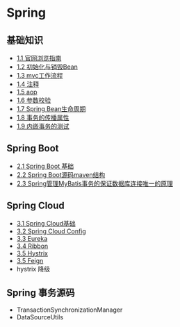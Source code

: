 # Spring

## 基础知识

- [1.1 官网浏览指南](1.1_官网浏览指南.md)
- [1.2 初始化与销毁Bean](1.2_初始化与销毁Bean.md)
- [1.3 mvc工作流程](1.3_mvc工作流程.md)
- [1.4 注释](1.4_注释.md)
- [1.5 aop](1.5_aop.md)
- [1.6 参数校验](1.6_参数校验.md)
- [1.7 Spring Bean生命周期](1.7_springbean生命周期.md)
- [1.8 事务的传播属性](1.8_事务的传播属性.md)
- [1.9 内嵌事务的测试](1.9_内嵌事务的测试.md)

## Spring Boot

- [2.1 Spring Boot 基础](2.1_spring-boot.md)
- [2.2 Spring Boot源码maven结构](2.2_spring-boot源码maven结构.md)
- [2.3 Spring管理MyBatis事务的保证数据库连接唯一的原理](2.3_spring管理mybatis事务的保证数据库连接唯一的原理.md)

## Spring Cloud

- [3.1 Spring Cloud基础](3.1_spring-cloud.md)
- [3.2 Spring Cloud Config](3.2_spring-cloud-config.md)
- [3.3 Eureka](3.3_eureka.md)
- [3.4 Ribbon](3.4_ribbon.md)
- [3.5 Hystrix](3.5_hystrix.md)
- [3.5 Feign](3.6_feign.md)
- hystrix 降级

## Spring 事务源码

- TransactionSynchronizationManager
- DataSourceUtils